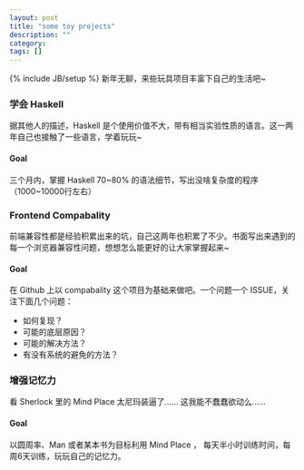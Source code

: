 ```yaml
---
layout: post
title: "some toy projects"
description: ""
category: 
tags: []
---
```

{% include JB/setup %}
新年无聊，来些玩具项目丰富下自己的生活吧~

### 学会 Haskell
据其他人的描述，Haskell 是个使用价值不大，带有相当实验性质的语言。这一两年自己也接触了一些语言，学着玩玩~

#### Goal
三个月内，掌握 Haskell 70~80% 的语法细节，写出没啥复杂度的程序（1000~10000行左右）


### Frontend Compabality
前端兼容性都是经验积累出来的坑，自己这两年也积累了不少。书面写出来遇到的每一个浏览器兼容性问题，想想怎么能更好的让大家掌握起来~

#### Goal
在 Github 上以 compabality 这个项目为基础来做吧。一个问题一个 ISSUE，关注下面几个问题：

* 如何复现？
* 可能的底层原因？
* 可能的解决方法？
* 有没有系统的避免的方法？


### 增强记忆力
看 Sherlock 里的 Mind Place 太尼玛装逼了…… 这我能不蠢蠢欲动么……

#### Goal 
以圆周率、Man 或者某本书为目标利用 Mind Place ， 每天半小时训练时间，每周6天训练，玩玩自己的记忆力。 
